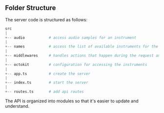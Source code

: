 ## Folder Structure

The server code is structured as follows:

```py
src
|
+-- audio           # access audio samples for an instrument
|
+-- names           # access the list of available instruments for the keyboard
|
+-- middlewares     # handles actions that happen during the request and response
|
+-- octokit         # configuration for accessing the instruments
|
+-- app.ts          # create the server
|
+-- index.ts        # start the server
|
+-- routes.ts       # add api routes
```

The API is organized into modules so that it's easier to update and understand.